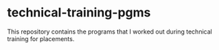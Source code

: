 # technical-training-pgms

This repository contains the programs that I worked out during technical training for placements.

